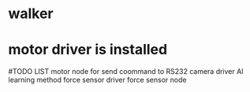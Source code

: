 # walker
# motor driver is installed 
#TODO LIST
motor node for send coommand to RS232
camera driver 
AI learning method 
force sensor driver 
force sensor node 
